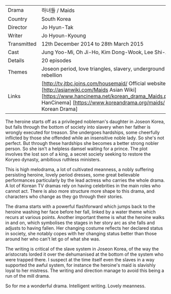 | | |
|-|-|
Drama|&#54616;&#45376;&#46308; / Maids
Country|South Korea
Director|Jo Hyun-Tak
Writer|Jo Hyoun-Kyoung
Transmitted|12th December 2014 to 28th March 2015
Cast|Jung Yoo-Mi, Oh Ji-Ho, Kim Dong-Wook, Lee Shi-A
Details|20 episodes
Themes|Joseon period, love triangles, slavery, underground rebellion
Links|[http://tv.jtbc.joins.com/housemaid/ Official website] [http://asianwiki.com/Maids Asian Wiki] [https://www.hancinema.net/korean_drama_Maids.php HanCinema] [https://www.koreandrama.org/maids/ Korean Drama]

The heroine starts off as a privileged nobleman's daughter in Joseon
Korea, but falls through the bottom of society into slavery when her
father is wrongly executed for treason. She undergoes hardships, some
cheerfully inflicted by those she offended while an insensitive noble lady.
So she's not perfect. But
through these hardships she becomes a better strong nobler person.
So she isn't a helpless damsel waiting for a prince.
The plot involves the lost son of a king, a secret society seeking to
restore the Koryeo dynasty, ambitious ruthless ministers.

This is high melodrama, a lot of cultivated meanness, a nobly suffering
persisting heroine, lovely period dresses, some great believable
performances particularly by the lead actress who carries the whole drama.
A lot of Korean TV dramas rely on having celebrities in the main roles
who cannot act. There is also more structure more shape to this drama,
and characters who change as they go through their stories.

The drama starts with a powerful flashforward which jumps back to the
heroine washing her face before her fall, linked by a water theme which recurs at
various points. Another important theme is what the heroine walks in and
on, which symbolises the stages in her story arc as she falls and adjusts
to having fallen. Her changing costume reflects her declared status in
society, she notably copes with her changing status better than
those around her who can't let go of what she was.

The writing is critical of the slave system in Joseon Korea, of the
way the aristocrats lorded it over the dehumanised at the bottom of the
system who were trapped there.  I suspect at the time itself
even the slaves in a way supported the awful system, for instance the
heroine's maid is slavishly loyal to her mistress. The writing
and direction manage to avoid this being a run of the mill drama.

So for me a wonderful drama. Intelligent writing. Lovely meanness.
